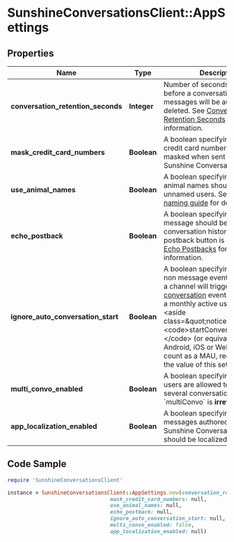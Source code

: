 # SunshineConversationsClient::AppSettings

## Properties

Name | Type | Description | Notes
------------ | ------------- | ------------- | -------------
**conversation_retention_seconds** | **Integer** | Number of seconds of inactivity before a conversation’s messages  will be automatically deleted. See  [Conversation Retention Seconds](https://docs.smooch.io/guide/creating-and-managing-apps/#conversation-retention-seconds) for more information.  | [optional] 
**mask_credit_card_numbers** | **Boolean** | A boolean specifying whether credit card numbers should be masked  when sent through Sunshine Conversations.  | [optional] 
**use_animal_names** | **Boolean** | A boolean specifying whether animal names should be used for  unnamed users. See the  [user naming guide](https://docs.smooch.io/guide/receiving-messages/#message-author-name) for details.  | [optional] 
**echo_postback** | **Boolean** | A boolean specifying whether a message should be added to the conversation  history when a postback button is clicked. See  [Echo Postbacks](https://docs.smooch.io/guide/creating-and-managing-apps/#echo-postbacks) for more information.  | [optional] 
**ignore_auto_conversation_start** | **Boolean** | A boolean specifying whether a non message event coming from a channel will  trigger a  [start conversation](https://docs.smooch.io/rest/#section/Webhook-Triggers) event and count as a monthly active user (MAU). &lt;aside class&#x3D;\&quot;notice\&quot;&gt;Calling &lt;code&gt;startConversation()&lt;/code&gt; (or equivalent) from the Android,  iOS or Web SDK will count as a MAU, regardless of the value of this setting.&lt;/aside&gt;  | [optional] 
**multi_convo_enabled** | **Boolean** | A boolean specifying whether users are allowed to be part of several conversations. Enabling &#x60;multiConvo&#x60; is **irreversible**.  | [optional] 
**app_localization_enabled** | **Boolean** | A boolean specifying whether the messages authored by the Sunshine Conversations platform should be localized.  | [optional] 

## Code Sample

```ruby
require 'SunshineConversationsClient'

instance = SunshineConversationsClient::AppSettings.new(conversation_retention_seconds: null,
                                 mask_credit_card_numbers: null,
                                 use_animal_names: null,
                                 echo_postback: null,
                                 ignore_auto_conversation_start: null,
                                 multi_convo_enabled: false,
                                 app_localization_enabled: null)
```


